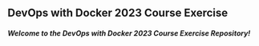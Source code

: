 ## DevOps with Docker 2023 Course Exercise 

##### Welcome to the DevOps with Docker 2023 Course Exercise Repository! 

